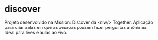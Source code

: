 # discover
Projeto desenvolvido na Mission: Discover da &lt;nlw/> Together.    Aplicação para criar salas em que as pessoas possam fazer perguntas anônimas. Ideal para lives e aulas ao vivo.
